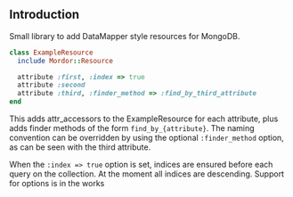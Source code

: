 ## Introduction
Small library to add DataMapper style resources for MongoDB.

```ruby
class ExampleResource
  include Mordor::Resource

  attribute :first, :index => true
  attribute :second
  attribute :third, :finder_method => :find_by_third_attribute
end
```

This adds attr_accessors to the ExampleResource for each attribute, plus adds finder methods of the form 
`find_by_{attribute}`. The naming convention can be overridden by using the optional `:finder_method` option,
as can be seen with the third attribute.

When the `:index => true` option is set, indices are ensured before each query on 
the collection. At the moment all indices are descending. Support for options is in the works
